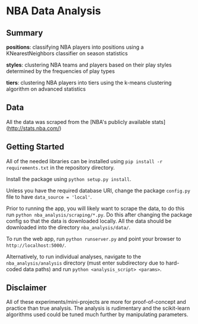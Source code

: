 NBA Data Analysis
===============

Summary
-------------------
**positions**: classifying NBA players into positions using a KNearestNeighbors classifier on season statistics

**styles**: clustering NBA teams and players based on their play styles determined by the frequencies of play types

**tiers**: clustering NBA players into tiers using the k-means clustering algorithm on advanced statistics

Data
-------------------
All the data was scraped from the [NBA's publicly available stats] (http://stats.nba.com/)


Getting Started
-------------------
All of the needed libraries can be installed using `pip install -r requirements.txt` in the repository directory.

Install the package using `python setup.py install`.

Unless you have the required database URI, change the package `config.py` file to have `data_source = 'local'`.

Prior to running the app, you will likely want to scrape the data, to do this run `python nba_analysis/scraping/*.py`. Do this after changing the package config so that the data is downloaded locally. All the data should be downloaded into the directory `nba_analysis/data/`.

To run the web app, run `python runserver.py` and point your browser to `http://localhost:5000/`.

Alternatively, to run individual analyses, navigate to the `nba_analysis/analysis` directory (must enter subdirectory due to hard-coded data paths) and run `python <analysis_script> <params>`.

Disclaimer
-------------------
All of these experiments/mini-projects are more for proof-of-concept and practice than true analysis. The analysis is rudimentary and the scikit-learn algorithms used could be tuned much further by manipulating parameters.
